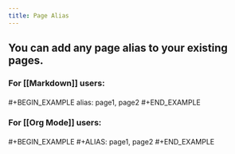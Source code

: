 ```yaml
---
title: Page Alias
---
```


## You can add any page alias to your existing pages.
### For [[Markdown]] users:
####
#+BEGIN_EXAMPLE
alias: page1, page2
#+END_EXAMPLE
### For [[Org Mode]] users:
####
#+BEGIN_EXAMPLE
#+ALIAS: page1, page2
#+END_EXAMPLE
